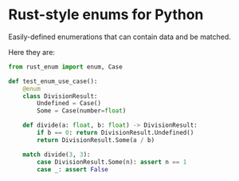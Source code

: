 # Rust-style enums for Python

Easily-defined enumerations that can contain data and be matched.

Here they are:

```python
from rust_enum import enum, Case

def test_enum_use_case():
    @enum
    class DivisionResult:
        Undefined = Case()
        Some = Case(number=float)

    def divide(a: float, b: float) -> DivisionResult:
        if b == 0: return DivisionResult.Undefined()
        return DivisionResult.Some(a / b)

    match divide(3, 3):
        case DivisionResult.Some(n): assert n == 1
        case _: assert False
```